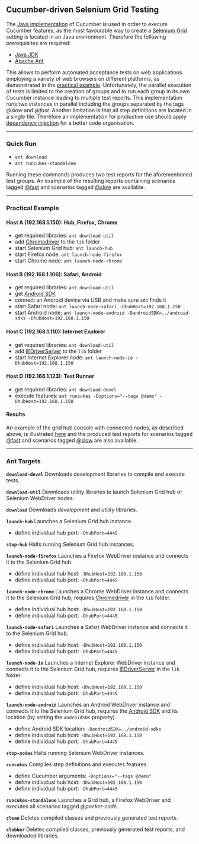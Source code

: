 ## Cucumber-driven Selenium Grid Testing

The [Java implementation](https://github.com/cucumber/cucumber-jvm) of Cucumber is used in order to execute Cucumber features, as the most favourable way to create a [Selenium Grid](https://code.google.com/p/selenium/wiki/Grid2) setting is located in an Java environment. Therefore the following prerequisites are required:
- [Java JDK](http://www.oracle.com/technetwork/java/javase/downloads/index.html)
- [Apache Ant](http://ant.apache.org/)

This allows to perform automated acceptance tests on web applications employing a variety of web browsers on different platforms, as demonstrated in the [practical example](#practical-example). Unfortunately, the parallel execution of tests is limited to the creation of groups and to run each group in its own Cucumber instance leading to multiple test reports. This implementation runs two instances in parallel including the groups separated by the tags *@slow* and *@fast*. Another limitation is that all step definitions are located in a single file. Therefore an implementation for productive use should apply [dependency injection](http://cukes.info/install-cucumber-jvm.html) for a better code organisation.

----

### Quick Run

- `ant download`
- `ant runcukes-standalone`

Running these commands produces two test reports for the aforementioned test groups. An example of the resulting reports containing scenarios tagged <a href="https://rawgithub.com/chrisss404/cucumber-selenium-grid/master/samples/pocket-code/cucumber-html-report-fast/index.html" target="_blank">@fast</a> and scenarios tagged <a href="https://rawgithub.com/chrisss404/cucumber-selenium-grid/master/samples/pocket-code/cucumber-html-report-slow/index.html" target="_blank">@slow</a> are available.

----

### Practical Example

#### Host A (192.168.1.150): Hub, Firefox, Chrome

- get required libraries: `ant download-util`
- add [Chromedriver](http://chromedriver.storage.googleapis.com/index.html) to the `lib` folder
- start Selenium Grid hub: `ant launch-hub`
- start Firefox node: `ant launch-node-firefox`
- start Chrome node: `ant launch-node-chrome`

#### Host B (192.168.1.106): Safari, Android

- get required libraries: `ant download-util`
- get [Android SDK](https://developer.android.com/sdk/index.html)
- connect an Android device via USB and make sure `adb` finds it
- start Safari node: `ant launch-node-safari -DhubHost=192.168.1.150`
- start Android node: `ant launch-node-android -DandroidSDK=../android-sdks -DhubHost=192.168.1.150`

#### Host C (192.168.1.110): Internet Explorer

- get required libraries: `ant download-util`
- add [IEDriverServer](http://selenium-release.storage.googleapis.com/index.html) to the `lib` folder
- start Internet Explorer node: `ant launch-node-ie -DhubHost=192.168.1.150`

#### Host D (192.168.1.123): Test Runner

- get required libraries: `ant download-devel`
- execute features: `ant runcukes -Doptions="--tags @demo" -DhubHost=192.168.1.150`

#### Results

An example of the grid hub console with connected nodes, as described above, is illustrated <a href="https://rawgithub.com/chrisss404/cucumber-selenium-grid/master/samples/grid-console/index.html" target="_blank">here</a> and the produced test reports for scenarios tagged <a href="https://rawgithub.com/chrisss404/cucumber-selenium-grid/master/samples/demo/cucumber-html-report-fast/index.html" target="_blank">@fast</a> and scenarios tagged <a href="https://rawgithub.com/chrisss404/cucumber-selenium-grid/master/samples/demo/cucumber-html-report-slow/index.html" target="_blank">@slow</a> are also available.

----

### Ant Targets

**`download-devel`** Downloads development libraries to compile and execute tests.

**`download-util`** Downloads utility libraries to launch Selenium Grid hub or Selenium WebDriver nodes.

**`download`** Downloads *development* and *utility* libraries.


**`launch-hub`** Launches a Selenium Grid hub instance.
- define individual hub port: `-DhubPort=4445`

**`stop-hub`** Halts running Selenium Grid hub instances.


**`launch-node-firefox`** Launches a Firefox WebDriver instance and connects it to the Selenium Grid hub.
- define individual hub host: `-DhubHost=192.168.1.150`
- define individual hub port: `-DhubPort=4445`

**`launch-node-chrome`** Launches a Chrome WebDriver instance and connects it to the Selenium Grid hub, requires [Chromedriver](http://chromedriver.storage.googleapis.com/index.html) in the `lib` folder.
- define individual hub host: `-DhubHost=192.168.1.150`
- define individual hub port: `-DhubPort=4445`

**`launch-node-safari`** Launches a Safari WebDriver instance and connects it to the Selenium Grid hub.
- define individual hub host: `-DhubHost=192.168.1.150`
- define individual hub port: `-DhubPort=4445`

**`launch-node-ie`** Launches a Internet Explorer WebDriver instance and connects it to the Selenium Grid hub, requires [IEDriverServer](http://selenium-release.storage.googleapis.com/index.html) in the `lib` folder.
- define individual hub host: `-DhubHost=192.168.1.150`
- define individual hub port: `-DhubPort=4445`

**`launch-node-android`** Launches an Android WebDriver instance and connects it to the Selenium Grid hub, requires the [Android SDK](https://developer.android.com/sdk/index.html) and its location (by setting the `androidSDK` property).
- define Android SDK location: `-DandroidSDK=../android-sdks`
- define individual hub host: `-DhubHost=192.168.1.150`
- define individual hub port: `-DhubPort=4445`

**`stop-nodes`** Halts running Selenium WebDriver instances.


**`runcukes`** Compiles step definitions and executes features.
- define Cucumber arguments: `-Doptions="--tags @demo"`
- define individual hub host: `-DhubHost=192.168.1.150`
- define individual hub port: `-DhubPort=4445`

**`runcukes-standalone`** Launches a Grid hub, a Firefox WebDriver and executes all scenarios tagged *@pocket-code*.


**`clean`** Deletes compiled classes and previously generated test reports.

**`clobber`** Deletes compiled classes, previously generated test reports, and downloaded libraries.

